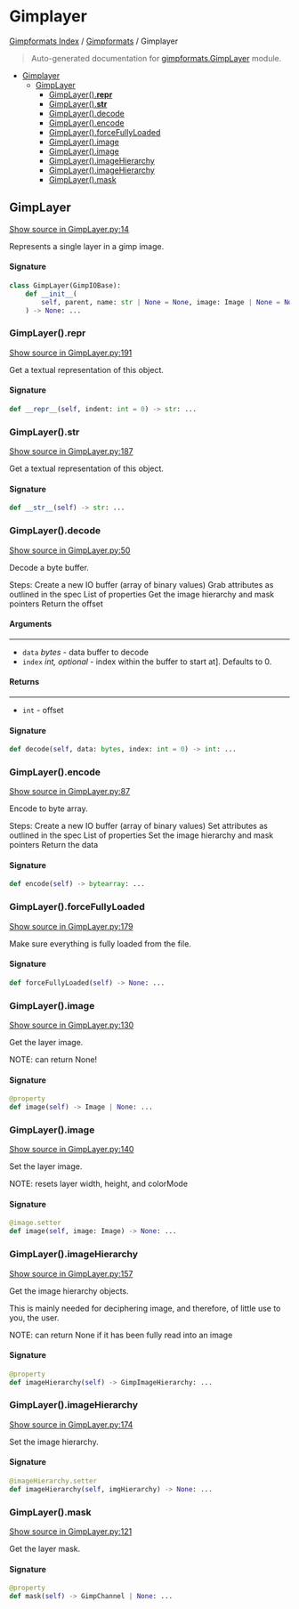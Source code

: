 # Gimplayer

[Gimpformats Index](../README.md#gimpformats-index) / [Gimpformats](./index.md#gimpformats) / Gimplayer

> Auto-generated documentation for [gimpformats.GimpLayer](../../../gimpformats/GimpLayer.py) module.

- [Gimplayer](#gimplayer)
  - [GimpLayer](#gimplayer)
    - [GimpLayer().__repr__](#gimplayer()__repr__)
    - [GimpLayer().__str__](#gimplayer()__str__)
    - [GimpLayer().decode](#gimplayer()decode)
    - [GimpLayer().encode](#gimplayer()encode)
    - [GimpLayer().forceFullyLoaded](#gimplayer()forcefullyloaded)
    - [GimpLayer().image](#gimplayer()image)
    - [GimpLayer().image](#gimplayer()image-1)
    - [GimpLayer().imageHierarchy](#gimplayer()imagehierarchy)
    - [GimpLayer().imageHierarchy](#gimplayer()imagehierarchy-1)
    - [GimpLayer().mask](#gimplayer()mask)

## GimpLayer

[Show source in GimpLayer.py:14](../../../gimpformats/GimpLayer.py#L14)

Represents a single layer in a gimp image.

#### Signature

```python
class GimpLayer(GimpIOBase):
    def __init__(
        self, parent, name: str | None = None, image: Image | None = None
    ) -> None: ...
```

### GimpLayer().__repr__

[Show source in GimpLayer.py:191](../../../gimpformats/GimpLayer.py#L191)

Get a textual representation of this object.

#### Signature

```python
def __repr__(self, indent: int = 0) -> str: ...
```

### GimpLayer().__str__

[Show source in GimpLayer.py:187](../../../gimpformats/GimpLayer.py#L187)

Get a textual representation of this object.

#### Signature

```python
def __str__(self) -> str: ...
```

### GimpLayer().decode

[Show source in GimpLayer.py:50](../../../gimpformats/GimpLayer.py#L50)

Decode a byte buffer.

Steps:
Create a new IO buffer (array of binary values)
Grab attributes as outlined in the spec
List of properties
Get the image hierarchy and mask pointers
Return the offset

#### Arguments

----
 - `data` *bytes* - data buffer to decode
 - `index` *int, optional* - index within the buffer to start at]. Defaults to 0.

#### Returns

-------
 - `int` - offset

#### Signature

```python
def decode(self, data: bytes, index: int = 0) -> int: ...
```

### GimpLayer().encode

[Show source in GimpLayer.py:87](../../../gimpformats/GimpLayer.py#L87)

Encode to byte array.

Steps:
Create a new IO buffer (array of binary values)
Set attributes as outlined in the spec
List of properties
Set the image hierarchy and mask pointers
Return the data

#### Signature

```python
def encode(self) -> bytearray: ...
```

### GimpLayer().forceFullyLoaded

[Show source in GimpLayer.py:179](../../../gimpformats/GimpLayer.py#L179)

Make sure everything is fully loaded from the file.

#### Signature

```python
def forceFullyLoaded(self) -> None: ...
```

### GimpLayer().image

[Show source in GimpLayer.py:130](../../../gimpformats/GimpLayer.py#L130)

Get the layer image.

NOTE: can return None!

#### Signature

```python
@property
def image(self) -> Image | None: ...
```

### GimpLayer().image

[Show source in GimpLayer.py:140](../../../gimpformats/GimpLayer.py#L140)

Set the layer image.

NOTE: resets layer width, height, and colorMode

#### Signature

```python
@image.setter
def image(self, image: Image) -> None: ...
```

### GimpLayer().imageHierarchy

[Show source in GimpLayer.py:157](../../../gimpformats/GimpLayer.py#L157)

Get the image hierarchy objects.

This is mainly needed for deciphering image, and therefore,
of little use to you, the user.

NOTE: can return None if it has been fully read into an image

#### Signature

```python
@property
def imageHierarchy(self) -> GimpImageHierarchy: ...
```

### GimpLayer().imageHierarchy

[Show source in GimpLayer.py:174](../../../gimpformats/GimpLayer.py#L174)

Set the image hierarchy.

#### Signature

```python
@imageHierarchy.setter
def imageHierarchy(self, imgHierarchy) -> None: ...
```

### GimpLayer().mask

[Show source in GimpLayer.py:121](../../../gimpformats/GimpLayer.py#L121)

Get the layer mask.

#### Signature

```python
@property
def mask(self) -> GimpChannel | None: ...
```